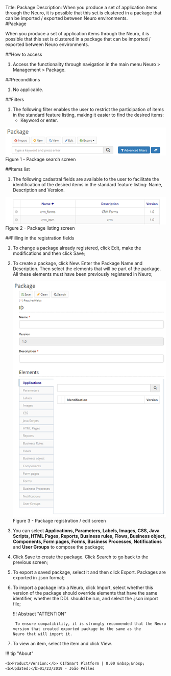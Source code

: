 Title: Package
Description: When you produce a set of application items through the Neuro, it is possible that this set is clustered in a package that can be imported / exported between Neuro environments.  
#Package  

When you produce a set of application items through the Neuro, it is possible that this set is clustered in a package that can be imported / exported between Neuro environments.  

##How to access  
1. Access the functionality through navigation in the main menu Neuro > Management > Package.  

##Preconditions  
1. No applicable.  

##Filters  
1. The following filter enables the user to restrict the participation of items in the standard feature listing, making it easier to find the desired items:  
     * Keyword or enter.  

![Screenshot](images/Package-Search.png)  
Figure 1 - Package search screen  

##Items list  
1. The following cadastral fields are available to the user to facilitate the identification of the desired items in the standard feature listing: Name, Description and Version.  

![Screenshot](images/Package-listing.png)  
Figure 2 - Package listing screen  

##Filling in the registration fields  
1. To change a package already registered, click Edit, make the modifications and then click Save;  
2. To create a package, click New. Enter the Package Name and Description. Then select the elements that will be part of the package. All these elements must have been previously registered in Neuro;  

    ![Screenshot](images/Package-Registration.png)  
    Figure 3 - Package registration / edit screen  

3. You can select **Applications, Parameters, Labels, Images, CSS, Java Scripts, HTML Pages,  Reports, Business rules, Flows, Business object, Components, Form pages, Forms, Business Processes, Notifications** and **User Groups** to compose the package;  
4. Click Save to create the package. Click Search to go back to the previous screen;  
5. To export a saved package, select it and then click Export. Packages are exported in .json format;  
6. To import a package into a Neuro, click Import, select whether this version of the package should override elements that have the same identifier, whether the DDL should be run, and select the .json import file;  

    !!! Abstract "ATTENTION"  

        To ensure compatibility, it is strongly recommended that the Neuro version that created exported package be the same as the             Neuro that will import it.  

7. To view an item, select the item and click View.  


!!! tip "About"

    <b>Product/Version:</b> CITSmart Platform | 8.00 &nbsp;&nbsp;
    <b>Updated:</b>01/23/2019 - João Pelles  
